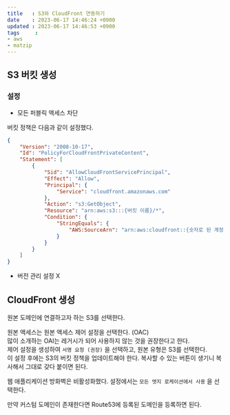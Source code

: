 ```yaml
---
title   : S3와 CloudFront 연동하기
date    : 2023-06-17 14:46:24 +0900
updated : 2023-06-17 14:46:53 +0900
tags     : 
- aws
- matzip
---
```


## S3 버킷 생성

### 설정

- 모든 퍼블릭 액세스 차단

버킷 정책은 다음과 같이 설정했다.

```json
{
    "Version": "2008-10-17",
    "Id": "PolicyForCloudFrontPrivateContent",
    "Statement": [
        {
            "Sid": "AllowCloudFrontServicePrincipal",
            "Effect": "Allow",
            "Principal": {
                "Service": "cloudfront.amazonaws.com"
            },
            "Action": "s3:GetObject",
            "Resource": "arn:aws:s3:::{버킷 이름}/*",
            "Condition": {
                "StringEquals": {
                    "AWS:SourceArn": "arn:aws:cloudfront::{숫자로 된 계정 id}:distribution/{cloudfront id}"
                }
            }
        }
    ]
}
```

- 버전 관리 설정 X

## CloudFront 생성

원본 도메인에 연결하고자 하는 S3를 선택한다.

원본 액세스는 원본 액세스 제어 설정을 선택한다. (OAC)     
많이 소개하는 OAI는 레거시가 되어 사용하지 않는 것을 권장한다고 한다.    
제어 설정을 생성하여 `서명 요청 (권장)` 을 선택하고, 원본 유형은 S3를 선택한다.     
이 설정 후에는 S3의 버킷 정책을 업데이트해야 한다. 복사할 수 있는 버튼이 생기니 복사해서 그대로 갖다 붙이면 된다. 

웹 애플리케이션 방화벽은 비활성화했다.
설정에서는 `모든 엣지 로케이션에서 사용` 을 선택한다.    

만약 커스텀 도메인이 존재한다면 Route53에 등록된 도메인을 등록하면 된다.